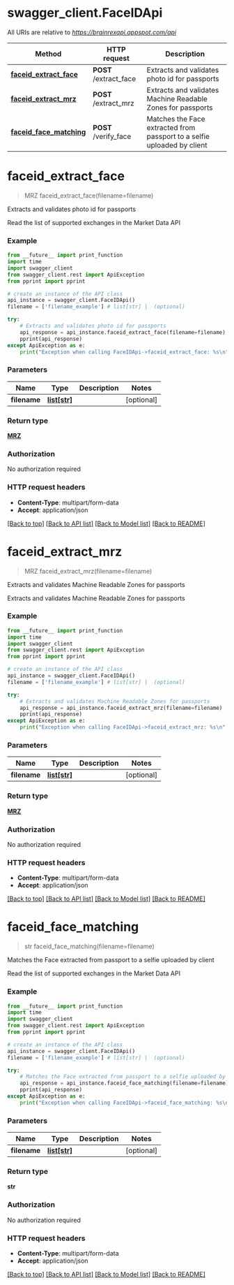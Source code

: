 # swagger_client.FaceIDApi

All URIs are relative to *https://brainrexapi.appspot.com/api*

Method | HTTP request | Description
------------- | ------------- | -------------
[**faceid_extract_face**](FaceIDApi.md#faceid_extract_face) | **POST** /extract_face | Extracts and validates photo id for passports
[**faceid_extract_mrz**](FaceIDApi.md#faceid_extract_mrz) | **POST** /extract_mrz | Extracts and validates Machine Readable Zones for passports
[**faceid_face_matching**](FaceIDApi.md#faceid_face_matching) | **POST** /verify_face | Matches the Face extracted from passport to a selfie uploaded by client

# **faceid_extract_face**
> MRZ faceid_extract_face(filename=filename)

Extracts and validates photo id for passports

Read the list of supported exchanges in the Market Data API

### Example
```python
from __future__ import print_function
import time
import swagger_client
from swagger_client.rest import ApiException
from pprint import pprint

# create an instance of the API class
api_instance = swagger_client.FaceIDApi()
filename = ['filename_example'] # list[str] |  (optional)

try:
    # Extracts and validates photo id for passports
    api_response = api_instance.faceid_extract_face(filename=filename)
    pprint(api_response)
except ApiException as e:
    print("Exception when calling FaceIDApi->faceid_extract_face: %s\n" % e)
```

### Parameters

Name | Type | Description  | Notes
------------- | ------------- | ------------- | -------------
 **filename** | [**list[str]**](str.md)|  | [optional] 

### Return type

[**MRZ**](MRZ.md)

### Authorization

No authorization required

### HTTP request headers

 - **Content-Type**: multipart/form-data
 - **Accept**: application/json

[[Back to top]](#) [[Back to API list]](../README.md#documentation-for-api-endpoints) [[Back to Model list]](../README.md#documentation-for-models) [[Back to README]](../README.md)

# **faceid_extract_mrz**
> MRZ faceid_extract_mrz(filename=filename)

Extracts and validates Machine Readable Zones for passports

Extracts and validates Machine Readable Zones for passports

### Example
```python
from __future__ import print_function
import time
import swagger_client
from swagger_client.rest import ApiException
from pprint import pprint

# create an instance of the API class
api_instance = swagger_client.FaceIDApi()
filename = ['filename_example'] # list[str] |  (optional)

try:
    # Extracts and validates Machine Readable Zones for passports
    api_response = api_instance.faceid_extract_mrz(filename=filename)
    pprint(api_response)
except ApiException as e:
    print("Exception when calling FaceIDApi->faceid_extract_mrz: %s\n" % e)
```

### Parameters

Name | Type | Description  | Notes
------------- | ------------- | ------------- | -------------
 **filename** | [**list[str]**](str.md)|  | [optional] 

### Return type

[**MRZ**](MRZ.md)

### Authorization

No authorization required

### HTTP request headers

 - **Content-Type**: multipart/form-data
 - **Accept**: application/json

[[Back to top]](#) [[Back to API list]](../README.md#documentation-for-api-endpoints) [[Back to Model list]](../README.md#documentation-for-models) [[Back to README]](../README.md)

# **faceid_face_matching**
> str faceid_face_matching(filename=filename)

Matches the Face extracted from passport to a selfie uploaded by client

Read the list of supported exchanges in the Market Data API

### Example
```python
from __future__ import print_function
import time
import swagger_client
from swagger_client.rest import ApiException
from pprint import pprint

# create an instance of the API class
api_instance = swagger_client.FaceIDApi()
filename = ['filename_example'] # list[str] |  (optional)

try:
    # Matches the Face extracted from passport to a selfie uploaded by client
    api_response = api_instance.faceid_face_matching(filename=filename)
    pprint(api_response)
except ApiException as e:
    print("Exception when calling FaceIDApi->faceid_face_matching: %s\n" % e)
```

### Parameters

Name | Type | Description  | Notes
------------- | ------------- | ------------- | -------------
 **filename** | [**list[str]**](str.md)|  | [optional] 

### Return type

**str**

### Authorization

No authorization required

### HTTP request headers

 - **Content-Type**: multipart/form-data
 - **Accept**: application/json

[[Back to top]](#) [[Back to API list]](../README.md#documentation-for-api-endpoints) [[Back to Model list]](../README.md#documentation-for-models) [[Back to README]](../README.md)

